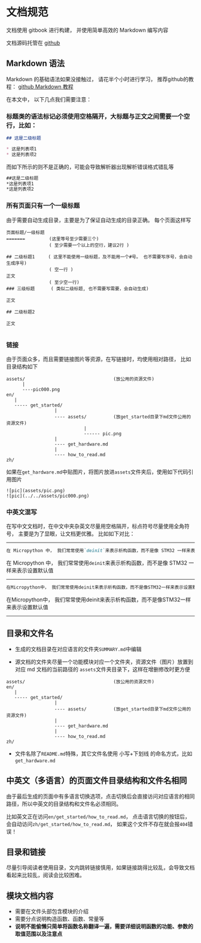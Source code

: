 文档规范
=======

文档使用 gitbook 进行构建， 并使用简单高效的 Markdown 编写内容

文档源码托管在 [github](https://github.com/sipeed/MaixPy_DOC)

## Markdown 语法

Markdown 的基础语法如果没接触过， 请花半个小时进行学习， 推荐github的教程： [github Markdown 教程](https://guides.github.com/features/mastering-markdown/)

在本文中， 以下几点我们需要注意：

### 标题类的语法标记必须使用空格隔开，大标题与正文之间需要一个空行，比如：

```markdown
## 这是二级标题

* 这是列表项1
* 这是列表项2

```
而如下所示的则不是正确的，可能会导致解析器出现解析错误格式错乱等

```markdown
##这是二级标题
*这是列表项1
*这是列表项2
```

### 所有页面只有一个一级标题

由于需要自动生成目录，主要是为了保证自动生成的目录正确。
每个页面这样写
```
页面标题/一级标题
=======         (这里等号至少需要三个)
                ( 至少需要一个以上的空行，建议2行 )

## 二级标题1     ( 这里不能使用一级标题，及不能用一个#号。 也不需要写序号，会自动生成序号)
                ( 空一行 )
正文
                ( 至少空一行)
### 三级标题      ( 类似二级标题, 也不需要写需要，会自动生成)

正文

## 二级标题2

正文


```

### 链接

由于页面众多，而且需要链接图片等资源，在写链接时，均使用相对路径，
比如目录结构如下
```
assets/                                 (放公用的资源文件)
      |
      ----pic000.png
en/
   |
   ----- get_started/
                  |
                  ---- assets/          (放get_started目录下md文件公用的资源文件)
                             |
                             ------ pic.png
                  |
                  ---- get_hardware.md
                  |
                  ---- how_to_read.md
zh/
```

如果在`get_hardware.md`中贴图片，将图片放进`assets`文件夹后，使用如下代码引用图片
```
![pic](assets/pic.png)
![pic](../../assets/pic000.png)
```


### 中英文混写

在写中文文档时，在中文中夹杂英文尽量用空格隔开，标点符号尽量使用全角符号，
主要是为了显眼，让文档更优雅。
比如如下对比：

---------

```markdown
在 Micropython 中， 我们常常使用`deinit`来表示析构函数，而不是像 STM32 一样来表示设置默认值
```
在 Micropython 中， 我们常常使用`deinit`来表示析构函数，而不是像 STM32 一样来表示设置默认值

----------

```markdown
在Micropython中， 我们常常使用deinit来表示析构函数，而不是像STM32一样来表示设置默认值
```

在Micropython中， 我们常常使用deinit来表示析构函数，而不是像STM32一样来表示设置默认值

---------


## 目录和文件名

* 生成的文档目录在对应语言的文件夹`SUMMARY.md`中编辑

* 源文档的文件夹尽量一个功能模块对应一个文件夹，资源文件（图片）放置到对应 md 文档的当前路径的 `assets`文件夹目录下，这样在增删修改时更方便

```
assets/                                 (放公用的资源文件)
en/
   |
   ----- get_started/
                  |
                  ---- assets/          (放get_started目录下md文件公用的资源文件)
                  |
                  ---- get_hardware.md
                  |
                  ---- how_to_read.md
zh/
```

* 文件名除了`README.md`特殊，其它文件名使用 小写+下划线 的命名方式，比如 `get_hardware.md`



## 中英文（多语言）的页面文件目录结构和文件名相同

由于最后生成的页面中有多语言切换选项，点击切换后会直接访问对应语言的相同路径，所以中英文的目录结构和文件名必须相同。

比如英文正在访问`en/get_started/how_to_read.md`， 点击语言切换的按钮后，会自动访问`zh/get_started/how_to_read.md`， 如果这个文件不存在就会报`404`错误！


## 目录和链接

尽量引导阅读者使用目录，文内跳转链接慎用，如果链接跳得比较乱，会导致文档看起来比较乱，阅读会比较困难。

## 模块文档内容

* 需要在文件头部包含模块的介绍
* 需要分点说明构造函数、函数、常量等
* **说明不能偷懒只简单将函数名称翻译一遍，需要详细说明函数的功能、参数的取值范围以及注意点**

